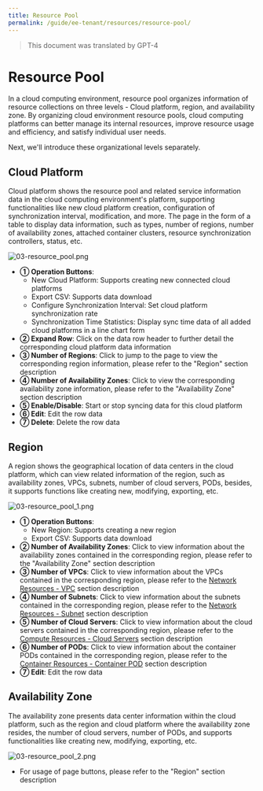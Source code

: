 ```yaml
---
title: Resource Pool
permalink: /guide/ee-tenant/resources/resource-pool/
---
```


> This document was translated by GPT-4

# Resource Pool

In a cloud computing environment, resource pool organizes information of resource collections on three levels - Cloud platform, region, and availability zone. By organizing cloud environment resource pools, cloud computing platforms can better manage its internal resources, improve resource usage and efficiency, and satisfy individual user needs.

Next, we'll introduce these organizational levels separately.

## Cloud Platform

Cloud platform shows the resource pool and related service information data in the cloud computing environment's platform, supporting functionalities like new cloud platform creation, configuration of synchronization interval, modification, and more. The page in the form of a table to display data information, such as types, number of regions, number of availability zones, attached container clusters, resource synchronization controllers, status, etc.

![03-resource_pool.png](https://yunshan-guangzhou.oss-cn-beijing.aliyuncs.com/pub/pic/20230424644643e1209c0.png)

- **① Operation Buttons**:
  - New Cloud Platform: Supports creating new connected cloud platforms
  - Export CSV: Supports data download
  - Configure Synchronization Interval: Set cloud platform synchronization rate
  - Synchronization Time Statistics: Display sync time data of all added cloud platforms in a line chart form
- **② Expand Row**: Click on the data row header to further detail the corresponding cloud platform data information
- **③ Number of Regions**: Click to jump to the page to view the corresponding region information, please refer to the "Region" section description
- **④ Number of Availability Zones**: Click to view the corresponding availability zone information, please refer to the "Availability Zone" section description
- **⑤ Enable/Disable**: Start or stop syncing data for this cloud platform
- **⑥ Edit**: Edit the row data
- **⑦ Delete**: Delete the row data

## Region

A region shows the geographical location of data centers in the cloud platform, which can view related information of the region, such as availability zones, VPCs, subnets, number of cloud servers, PODs, besides, it supports functions like creating new, modifying, exporting, etc.

![03-resource_pool_1.png](https://yunshan-guangzhou.oss-cn-beijing.aliyuncs.com/pub/pic/20230424644650cec4b7f.png)

- **① Operation Buttons**:
  - New Region: Supports creating a new region
  - Export CSV: Supports data download
- **② Number of Availability Zones**: Click to view information about the availability zones contained in the corresponding region, please refer to the "Availability Zone" section description
- **③ Number of VPCs**: Click to view information about the VPCs contained in the corresponding region, please refer to the [Network Resources - VPC](./network-resources/) section description
- **④ Number of Subnets**: Click to view information about the subnets contained in the corresponding region, please refer to the [Network Resources - Subnet](./network-resources/) section description
- **⑤ Number of Cloud Servers**: Click to view information about the cloud servers contained in the corresponding region, please refer to the [Compute Resources - Cloud Servers](./network-resources/) section description
- **⑥ Number of PODs**: Click to view information about the container PODs contained in the corresponding region, please refer to the [Container Resources - Container POD](./network-resources/) section description
- **⑦ Edit**: Edit the row data

## Availability Zone

The availability zone presents data center information within the cloud platform, such as the region and cloud platform where the availability zone resides, the number of cloud servers, number of PODs, and supports functionalities like creating new, modifying, exporting, etc.

![03-resource_pool_2.png](https://yunshan-guangzhou.oss-cn-beijing.aliyuncs.com/pub/pic/20230425644783b74e992.png)

- For usage of page buttons, please refer to the "Region" section description
